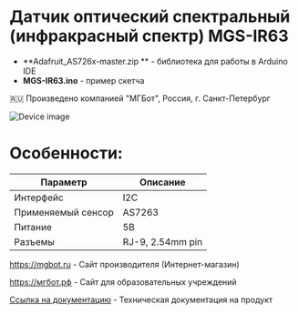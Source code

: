 # Датчик оптический спектральный (инфракрасный спектр) MGS-IR63

- **Adafruit_AS726x-master.zip ** - библиотека для работы в Arduino IDE
- **MGS-IR63.ino** - пример скетча

🇷🇺 Произведено компанией "МГБот", Россия, г. Санкт-Петербург

![Device image](https://downloader.disk.yandex.ru/preview/438c87c915012880ccd61ebda24620d55ae7fddb1e88cb4dbed96a7c46f6221c/62acb110/e6GkWaxLDJmmSNDlrWE0su5KL9_wfrAiTFYM9BP_R2qd-87yt_sPN8hRiTZ3u8LCmugNvYEdTVtndgOe1sjkQg%3D%3D?uid=0&filename=IMG_1427.jpg&disposition=inline&hash=&limit=0&content_type=image%2Fjpeg&owner_uid=0&tknv=v2&size=1920x927)

# Особенности:

| Параметр    | Описание |
| ----------- | -----------|
| Интерфейс   | I2C|
| Применяемый сенсор  | AS7263 |
| Питание     | 5В|
| Разъемы     | RJ-9, 2.54mm pin|

https://mgbot.ru  - Сайт производителя (Интернет-магазин)

https://мгбот.рф  - Сайт для образовательных учреждений

[Ссылка на документацию](https://books.mgbot.ru/devices/MGS-IR63.pdf) - Техническая документация на продукт